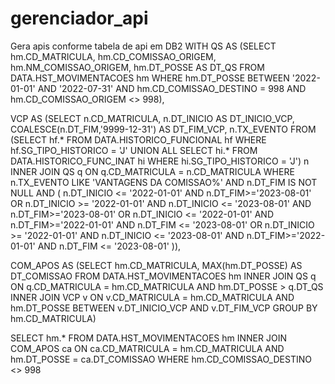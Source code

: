 # gerenciador_api
Gera apis conforme tabela de api em DB2
WITH QS AS (SELECT hm.CD_MATRICULA,
       hm.CD_COMISSAO_ORIGEM,
       hm.NM_COMISSAO_ORIGEM,
       hm.DT_POSSE AS DT_QS
FROM DATA.HST_MOVIMENTACOES hm 
WHERE hm.DT_POSSE BETWEEN '2022-01-01' AND '2022-07-31' 
     AND hm.CD_COMISSAO_DESTINO = 998 AND hm.CD_COMISSAO_ORIGEM <> 998),
     
VCP AS (SELECT n.CD_MATRICULA,
        n.DT_INICIO AS DT_INICIO_VCP,
       COALESCE(n.DT_FIM,'9999-12-31') AS DT_FIM_VCP,
       n.TX_EVENTO
FROM (SELECT hf.*
FROM DATA.HISTORICO_FUNCIONAL hf 
WHERE hf.SG_TIPO_HISTORICO = 'J'
UNION ALL 
SELECT hi.*
FROM DATA.HISTORICO_FUNC_INAT  hi 
WHERE hi.SG_TIPO_HISTORICO = 'J') n 
INNER JOIN QS q ON q.CD_MATRICULA = n.CD_MATRICULA
WHERE n.TX_EVENTO LIKE 'VANTAGENS DA COMISSAO%' AND n.DT_FIM IS NOT NULL 
AND (	n.DT_INICIO <= '2022-01-01' AND n.DT_FIM>='2023-08-01' 
 OR n.DT_INICIO >= '2022-01-01' AND n.DT_INICIO <= '2023-08-01' AND n.DT_FIM>='2023-08-01' 
 OR n.DT_INICIO <= '2022-01-01' AND n.DT_FIM>='2022-01-01' AND n.DT_FIM <= '2023-08-01' 
 OR n.DT_INICIO >= '2022-01-01' AND n.DT_INICIO <= '2023-08-01' AND  n.DT_FIM>='2022-01-01' AND n.DT_FIM <= '2023-08-01' )),

     
COM_APOS AS (SELECT hm.CD_MATRICULA,
       MAX(hm.DT_POSSE) AS DT_COMISSAO
FROM DATA.HST_MOVIMENTACOES hm 
INNER JOIN QS q ON q.CD_MATRICULA = hm.CD_MATRICULA AND hm.DT_POSSE > q.DT_QS
INNER JOIN VCP v ON v.CD_MATRICULA = hm.CD_MATRICULA AND hm.DT_POSSE BETWEEN v.DT_INICIO_VCP AND v.DT_FIM_VCP
GROUP BY hm.CD_MATRICULA) 

SELECT hm.*
FROM DATA.HST_MOVIMENTACOES hm 
INNER JOIN COM_APOS ca ON ca.CD_MATRICULA = hm.CD_MATRICULA AND hm.DT_POSSE = ca.DT_COMISSAO
WHERE hm.CD_COMISSAO_DESTINO <> 998
